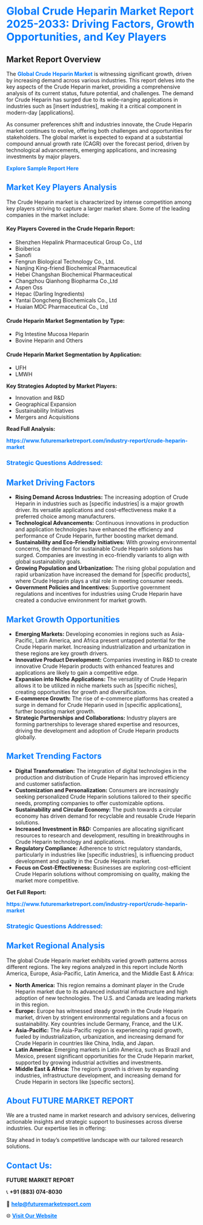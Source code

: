 <h1 style="color: #007BFF;">Global Crude Heparin Market Report 2025-2033: Driving Factors, Growth Opportunities, and Key Players</h1>

<section id="overview">
<h2>Market Report Overview</h2>
<p>The <a href="https://www.futuremarketreport.com/industry-report/crude-heparin-market" style="color: #007BFF; text-decoration: none;"><strong>Global Crude Heparin Market</strong></a> is witnessing significant growth, driven by increasing demand across various industries. This report delves into the key aspects of the Crude Heparin market, providing a comprehensive analysis of its current status, future potential, and challenges. The demand for Crude Heparin has surged due to its wide-ranging applications in industries such as [insert industries], making it a critical component in modern-day [applications].</p>
<p>As consumer preferences shift and industries innovate, the Crude Heparin market continues to evolve, offering both challenges and opportunities for stakeholders. The global market is expected to expand at a substantial compound annual growth rate (CAGR) over the forecast period, driven by technological advancements, emerging applications, and increasing investments by major players.</p>
</section>

<section id="overview">
<p><a href="https://www.futuremarketreport.com/request-sample/reportId=27256" style="color: #007BFF; text-decoration: none;"><strong>Explore Sample Report Here</strong></a></p>
</section>

<section id="key-players">
<h2 style="color: #007BFF;">Market Key Players Analysis</h2>
<p>The Crude Heparin market is characterized by intense competition among key players striving to capture a larger market share. Some of the leading companies in the market include:</p>
<h4>Key Players Covered in the Crude Heparin Report:</h4>
<ul><li>Shenzhen Hepalink Pharmaceutical Group Co., Ltd</li><li>Bioiberica</li><li>Sanofi</li><li>Fengrun Biological Technology Co., Ltd.</li><li>Nanjing King-friend Biochemical Pharmaceutical</li><li>Hebei Changshan Biochemical Pharmaceutical</li><li>Changzhou Qianhong Biopharma Co.,Ltd</li><li>Aspen Oss</li><li>Hepac (Darling Ingredients)</li><li>Yantai Dongcheng Biochemicals Co., Ltd</li><li>Huaian MDC Pharmaceutical Co., Ltd</li></ul>
<h4>Crude Heparin Market Segmentation by Type:</h4>
<ul><li>Pig Intestine Mucosa Heparin</li><li>Bovine Heparin and Others</li></ul>

<h4>Crude Heparin Market Segmentation by Application:</h4>
<ul><li>UFH</li><li>LMWH</li></ul>
<p><strong>Key Strategies Adopted by Market Players:</strong></p>
<ul>
<li>Innovation and R&D</li>
<li>Geographical Expansion</li>
<li>Sustainability Initiatives</li>
<li>Mergers and Acquisitions</li>
</ul>
</section>

<section>
<p><strong>Read Full Analysis: </strong></p><a href="https://www.futuremarketreport.com/industry-report/crude-heparin-market" style="color: #007BFF; text-decoration: none;"><strong>https://www.futuremarketreport.com/industry-report/crude-heparin-market</strong></a>
<h3 style="color: #007BFF;">Strategic Questions Addressed:</h3>
</section>

<section id="driving-factors">
<h2 style="color: #007BFF;">Market Driving Factors</h2>
<ul>
<li><strong>Rising Demand Across Industries:</strong> The increasing adoption of Crude Heparin in industries such as [specific industries] is a major growth driver. Its versatile applications and cost-effectiveness make it a preferred choice among manufacturers.</li>
<li><strong>Technological Advancements:</strong> Continuous innovations in production and application technologies have enhanced the efficiency and performance of Crude Heparin, further boosting market demand.</li>
<li><strong>Sustainability and Eco-Friendly Initiatives:</strong> With growing environmental concerns, the demand for sustainable Crude Heparin solutions has surged. Companies are investing in eco-friendly variants to align with global sustainability goals.</li>
<li><strong>Growing Population and Urbanization:</strong> The rising global population and rapid urbanization have increased the demand for [specific products], where Crude Heparin plays a vital role in meeting consumer needs.</li>
<li><strong>Government Policies and Incentives:</strong> Supportive government regulations and incentives for industries using Crude Heparin have created a conducive environment for market growth.</li>
</ul>
</section>

<section id="growth-opportunities">
<h2 style="color: #007BFF;">Market Growth Opportunities</h2>
<ul>
<li><strong>Emerging Markets:</strong> Developing economies in regions such as Asia-Pacific, Latin America, and Africa present untapped potential for the Crude Heparin market. Increasing industrialization and urbanization in these regions are key growth drivers.</li>
<li><strong>Innovative Product Development:</strong> Companies investing in R&D to create innovative Crude Heparin products with enhanced features and applications are likely to gain a competitive edge.</li>
<li><strong>Expansion into Niche Applications:</strong> The versatility of Crude Heparin allows it to be utilized in niche markets such as [specific niches], creating opportunities for growth and diversification.</li>
<li><strong>E-commerce Growth:</strong> The rise of e-commerce platforms has created a surge in demand for Crude Heparin used in [specific applications], further boosting market growth.</li>
<li><strong>Strategic Partnerships and Collaborations:</strong> Industry players are forming partnerships to leverage shared expertise and resources, driving the development and adoption of Crude Heparin products globally.</li>
</ul>
</section>

<section id="trending-factors">
<h2 style="color: #007BFF;">Market Trending Factors</h2>
<ul>
<li><strong>Digital Transformation:</strong> The integration of digital technologies in the production and distribution of Crude Heparin has improved efficiency and customer satisfaction.</li>
<li><strong>Customization and Personalization:</strong> Consumers are increasingly seeking personalized Crude Heparin solutions tailored to their specific needs, prompting companies to offer customizable options.</li>
<li><strong>Sustainability and Circular Economy:</strong> The push towards a circular economy has driven demand for recyclable and reusable Crude Heparin solutions.</li>
<li><strong>Increased Investment in R&D:</strong> Companies are allocating significant resources to research and development, resulting in breakthroughs in Crude Heparin technology and applications.</li>
<li><strong>Regulatory Compliance:</strong> Adherence to strict regulatory standards, particularly in industries like [specific industries], is influencing product development and quality in the Crude Heparin market.</li>
<li><strong>Focus on Cost-Effectiveness:</strong> Businesses are exploring cost-efficient Crude Heparin solutions without compromising on quality, making the market more competitive.</li>
</ul>
</section>

<section>
<p><strong>Get Full Report: </strong></p><a href="https://www.futuremarketreport.com/industry-report/crude-heparin-market" style="color: #007BFF; text-decoration: none;"><strong>https://www.futuremarketreport.com/industry-report/crude-heparin-market</strong></a>
<h3 style="color: #007BFF;">Strategic Questions Addressed:</h3>
</section>


<section id="regional-analysis">
<h2 style="color: #007BFF;">Market Regional Analysis</h2>
<p>The global Crude Heparin market exhibits varied growth patterns across different regions. The key regions analyzed in this report include North America, Europe, Asia-Pacific, Latin America, and the Middle East & Africa:</p>
<ul>
<li><strong>North America:</strong> This region remains a dominant player in the Crude Heparin market due to its advanced industrial infrastructure and high adoption of new technologies. The U.S. and Canada are leading markets in this region.</li>
<li><strong>Europe:</strong> Europe has witnessed steady growth in the Crude Heparin market, driven by stringent environmental regulations and a focus on sustainability. Key countries include Germany, France, and the U.K.</li>
<li><strong>Asia-Pacific:</strong> The Asia-Pacific region is experiencing rapid growth, fueled by industrialization, urbanization, and increasing demand for Crude Heparin in countries like China, India, and Japan.</li>
<li><strong>Latin America:</strong> Emerging markets in Latin America, such as Brazil and Mexico, present significant opportunities for the Crude Heparin market, supported by growing industrial activities and investments.</li>
<li><strong>Middle East & Africa:</strong> The region’s growth is driven by expanding industries, infrastructure development, and increasing demand for Crude Heparin in sectors like [specific sectors].</li>
</ul>
</section>

<footer>
<h2 style="color: #007BFF;">About FUTURE MARKET REPORT</h2>
<p>We are a trusted name in market research and advisory services, delivering actionable insights and strategic support to businesses across diverse industries. Our expertise lies in offering:</p>

<p>Stay ahead in today’s competitive landscape with our tailored research solutions.</p>

<h2 style="color: #007BFF;">Contact Us:</h2>
<p><strong>FUTURE MARKET REPORT</strong></p>
<p>📞 <strong>+91 (883) 074-8030</strong></p>
<p>📧 <strong><a href="mailto:help@futuremarketreport.com" style="color: #007BFF;">help@futuremarketreport.com</a></strong></p>
<p>🌐 <strong><a href="https://www.futuremarketreport.com/" style="color: #007BFF;">Visit Our Website</a></strong></p>
</footer>